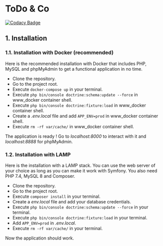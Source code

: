 ToDo & Co
========

[![Codacy Badge](https://api.codacy.com/project/badge/Grade/6de9261137d34ae0b819fe39d9812984)](https://app.codacy.com/gh/briandidierjean/projet8-da-php-symfony-oc?utm_source=github.com&utm_medium=referral&utm_content=briandidierjean/projet8-da-php-symfony-oc&utm_campaign=Badge_Grade_Settings)

## 1. Installation

### 1.1. Installation with Docker (recommended)

Here is the recommended installation with Docker that includes PHP, MySQL and phpMyAdmin to get a functional application in no
time.

-  Clone the repository.
-  Go to the project root.
-  Execute `docker-compose up` in your terminal.
-  Execute `php bin/console doctrine:schema:update --force` in www_docker container shell.
-  Execute `php bin/console doctrine:fixture:load` in www_docker container shell.
-  Create a *.env.local* file and add `APP_ENV=prod` in www_docker container shell.
-  Execute `rm -rf var/cache/` in www_docker container shell.

The application is ready ! Go to *localhost:8000* to interact with it and *localhost:8888* for phpMyAdmin.

### 1.2. Installation with LAMP

Here is the installation with a LAMP stack. You can use the web server of your choice as long as you can make it work
with Symfony. You also need PHP 7.4, MySQL 8 and Composer.

-  Clone the repository.
-  Go to the project root.
-  Execute `composer install` in your terminal.
-  Create a *env.local* file and add your database credentials.
-  Execute `php bin/console doctrine:schema:update --force` in your terminal.
-  Execute `php bin/console doctrine:fixture:load` in your terminal.
-  Add `APP_ENV=prod` in *.env.local*.
-  Execute `rm -rf var/cache/` in your terminal.

Now the application should work.

